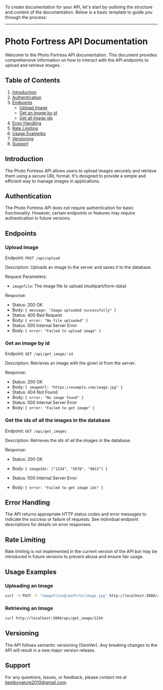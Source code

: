 To create documentation for your API, let's start by outlining the structure and content of the documentation. Below is a basic template to guide you through the process:

---

# Photo Fortress API Documentation

Welcome to the Photo Fortress API documentation. This document provides comprehensive information on how to interact with the API endpoints to upload and retrieve images.

## Table of Contents

1. [Introduction](#introduction)
2. [Authentication](#authentication)
3. [Endpoints](#endpoints)
    - [Upload Image](#upload-image)
    - [Get an Image by id](#get-image)
    - [Get all Image ids](#get-images)
4. [Error Handling](#error-handling)
5. [Rate Limiting](#rate-limiting)
6. [Usage Examples](#usage-examples)
7. [Versioning](#versioning)
8. [Support](#support)

## Introduction

The Photo Fortress API allows users to upload images securely and retrieve them using a secure URL format. It's designed to provide a simple and efficient way to manage images in applications.

## Authentication

The Photo Fortress API does not require authentication for basic functionality. However, certain endpoints or features may require authentication in future versions.

## Endpoints

<a name="upload-image"></a>

### Upload Image

Endpoint: `POST /api/upload`

Description: Uploads an image to the server and saves it to the database.

Request Parameters:
- `imagefile`: The image file to upload (multipart/form-data)

Response:
- Status: 200 OK
- Body: `{ message: "Image uploaded successfully" }`
- Status: 400 Bad Request
- Body: `{ error: "No file uploaded" }`
- Status: 500 Internal Server Error
- Body: `{ error: "Failed to upload image" }`

<a name="get-image"></a>
### Get an image by id

Endpoint: `GET /api/get_image/:id`

Description: Retrieves an image with the given id from the server.

Response:
- Status: 200 OK
- Body: `{ imageUrl: "https://example.com/image.jpg" }`
- Status: 404 Not Found
- Body: `{ error: "No image found" }`
- Status: 500 Internal Server Error
- Body: `{ error: "Failed to get image" }`


<a name="get-images"></a>
### Get the ids of all the images in the database

Endpoint: `GET /api/get_images`

Description: Retrieves the ids of all the images in the database.

Response:

- Status: 200 OK

- Body: `{ imageIds: ["1234", "5678", "9012"] }`

- Status: 500 Internal Server Error

- Body: `{ error: "Failed to get image ids" }`


<a name="error-handling"></a>
## Error Handling

The API returns appropriate HTTP status codes and error messages to indicate the success or failure of requests. See individual endpoint descriptions for details on error responses.

<a name="rate-limiting"></a>
## Rate Limiting

Rate limiting is not implemented in the current version of the API but may be introduced in future versions to prevent abuse and ensure fair usage.

<a name="usage-examples"></a>
## Usage Examples

### Uploading an Image

```bash
curl -X POST -F "imagefile=@/path/to/image.jpg" http://localhost:3000/api/upload
```

### Retrieving an Image

```bash
curl http://localhost:3000/api/get_image/1234
```

<a name="versioning"></a>
## Versioning

The API follows semantic versioning (SemVer). Any breaking changes to the API will result in a new major version release.

<a name="support"></a>
## Support

For any questions, issues, or feedback, please contact me at bestbynature2010@gmail.com.
